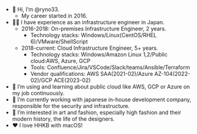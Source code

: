 - 👋 Hi, I’m @ryno33.
  - My career started in 2016.
- 🧑‍💻 I have experience as an infrastructure engineer in Japan.
  - 2016-2018: On-premises Infrastructure Engineer, 2 years.
    - Technology stacks: Windows/Linux(CentOS/RHEL 6)/VMware/ShellScript
  - 2018-current: Cloud Infrastructure Engineer, 5+ years.
    - Technology stacks: Windows/Amazon Linux 1,2/Public cloud:AWS, Azure, GCP
    - Tools: Confluence/Jira/VSCode/Slack/teams/Ansible/Terraform
    - Vendor qualifications: AWS SAA(2021-02)/Azure AZ-104(2022-02)/GCP ACE(2023-02)
- 🌱 I’m using and learning about public cloud like AWS, GCP or Azure on my job continuously.
- 🏢 I’m currently working with japanese in-house development company, responsible for the security and infrastructure.
- 👀 I’m interested in art and fashion, especially high fashion and their modern history, the life of the designers.
- ❤️ I love HHKB with macOS!
<!---
ryno33/ryno33 is a ✨ special ✨ repository because its `README.md` (this file) appears on your GitHub profile.
You can click the Preview link to take a look at your changes.
--->

